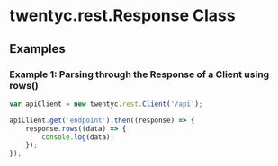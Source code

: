 # twentyc.rest.Response Class

## Examples

### Example 1: Parsing through the Response of a Client using rows()
```javascript
var apiClient = new twentyc.rest.Client('/api');

apiClient.get('endpoint').then((response) => {
    response.rows((data) => {
        console.log(data);
    });
});
```